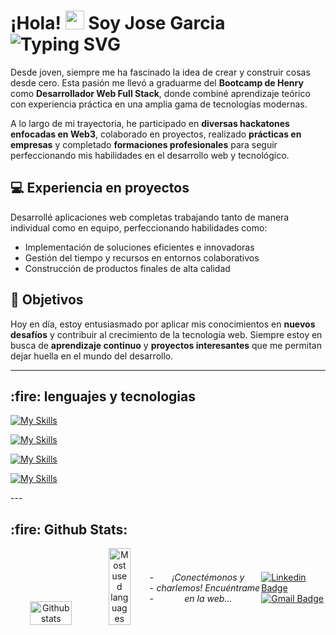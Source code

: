 

<h1> ¡Hola! <img src="https://raw.githubusercontent.com/verma-anushka/verma-anushka/master/gifs/wave.gif" width="30px"> Soy Jose Garcia <img align="center" src="https://readme-typing-svg.demolab.com?font=Fira+Code&size=22&pause=1000&right=true&vCenter=true&width=438&lines=Full+Stack+Web+Developer" alt="Typing SVG" />
</h1></h1>

Desde joven, siempre me ha fascinado la idea de crear y construir cosas desde cero. Esta pasión me llevó a graduarme del **Bootcamp de Henry** como **Desarrollador Web Full Stack**, donde combiné aprendizaje teórico con experiencia práctica en una amplia gama de tecnologías modernas.  

A lo largo de mi trayectoria, he participado en **diversas hackatones enfocadas en Web3**, colaborado en proyectos, realizado **prácticas en empresas** y completado **formaciones profesionales** para seguir perfeccionando mis habilidades en el desarrollo web y tecnológico.  

## 💻 Experiencia en proyectos  
Desarrollé aplicaciones web completas trabajando tanto de manera individual como en equipo, perfeccionando habilidades como:  
- Implementación de soluciones eficientes e innovadoras  
- Gestión del tiempo y recursos en entornos colaborativos  
- Construcción de productos finales de alta calidad  

## 🌟 Objetivos  
Hoy en día, estoy entusiasmado por aplicar mis conocimientos en **nuevos desafíos** y contribuir al crecimiento de la tecnología web. Siempre estoy en busca de **aprendizaje continuo** y **proyectos interesantes** que me permitan dejar huella en el mundo del desarrollo.  

---

<h2>:fire: lenguajes y tecnologias</h2>
<p align="center">
  
 [![My Skills](https://skillicons.dev/icons?i=js,ts,html,css,react,redux,tailwind,materialui,vite)](https://skillicons.dev)
 
[![My Skills](https://skillicons.dev/icons?i=express,fastapi,firebase,mongodb,nodejs,postgres,sequelize)](https://skillicons.dev)

[![My Skills](https://skillicons.dev/icons?i=git,github,heroku,netlify,vercel,npm,pnpm)](https://skillicons.dev)

[![My Skills](https://skillicons.dev/icons?i=discord,figma,postman,vscode)](https://skillicons.dev) 
</p>
---

<h2>:fire: Github Stats:</h2>
<p align="center">
<div style="display: flex; justify-content: space-between; align-items: center; margin: 0 auto;">
    <div style="flex-basis: 95%; text-align: center;">
        <!-- Stats para el modo oscuro (Izquierda) -->
        <picture>
            <source 
                srcset="https://github-readme-stats.vercel.app/api?username=valderrama20&show_icons=true&hide_rank=true&rank_icon=github&hide=contribs&count_private=true&hide_border=true&count_private=true&theme=transparent&title_color=f2c35c&icon_color=a67b40&text_color=88ab98" 
                media="(prefers-color-scheme: dark)"
            />
            <!-- Fallback para el modo claro -->
            <img 
                src="https://github-readme-stats.vercel.app/api?username=valderrama20&show_icons=true&hide_rank=true&rank_icon=github&hide=contribs&hide_border=true&count_private=true&theme=default" 
                alt="Github stats" width="55%" align="top-center"/>
        </picture>
        <!-- Top Languages para el modo oscuro (Derecha) -->
        <picture>
            <source 
                srcset="https://github-readme-stats.vercel.app/api/top-langs/?username=valderrama20&layout=compact&langs_count=5&hide_border=true&theme=transparent&title_color=f2c35c&icon_color=a67b40&text_color=88ab98"
                media="(prefers-color-scheme: dark)"
            />
            <!-- Fallback para el modo claro -->
            <img 
                src="https://github-readme-stats.vercel.app/api/top-langs/?username=valderrama20&layout=compact&langs_count=5&hide_border=true&theme=default" 
                alt="Most used languages" width="40%" align="top-center"/>
        </picture>
    </div>
---

<p align="center">
  <i>¡Conectémonos y charlemos! Encuéntrame en la web...</i>
  
   [![Linkedin Badge](https://img.shields.io/badge/-Jose_Garcia-blue?style=flat-square&logo=Linkedin&logoColor=white&link=https://www.linkedin.com/in/jose-garcia-025766241/)](https://www.linkedin.com/in/jose-garcia-025766241/) 
   [![Gmail Badge](https://img.shields.io/badge/-jose23122009-c14438?style=flat-square&logo=Gmail&logoColor=white&link=mailto:jose23122009@gmail.com)](mailto:jose23122009@gmail.com)

  

</div>

